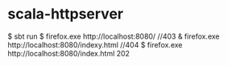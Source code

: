 # scala-httpserver


$ sbt run
$ firefox.exe http://localhost:8080/ //403
& firefox.exe http://localhost:8080/indexy.html //404
$ firefox.exe http://localhost:8080/index.html 202
